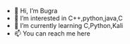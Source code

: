 - 👋 Hi, I’m Bugra
- 👀 I’m interested in C++,python,java,C
- 🌱 I’m currently learning C,Python,Kali
- 📫 You can reach me here



